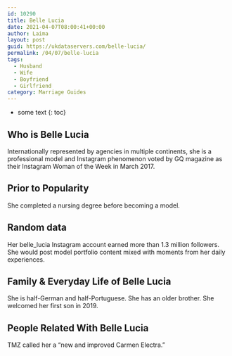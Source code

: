```yaml
---
id: 10290
title: Belle Lucia
date: 2021-04-07T08:00:41+00:00
author: Laima
layout: post
guid: https://ukdataservers.com/belle-lucia/
permalink: /04/07/belle-lucia
tags:
  - Husband
  - Wife
  - Boyfriend
  - Girlfriend
category: Marriage Guides
---
```


* some text
{: toc}


## Who is Belle Lucia
                  
                  
                  
Internationally represented by agencies in multiple continents, she is a professional model and Instagram phenomenon voted by GQ magazine as their Instagram Woman of the Week in March 2017. 
                  
              
            
              
            
                
                
                
## Prior to Popularity
                  
                  
                  
She completed a nursing degree before becoming a model. 
                  
              
            
              
            
                
                
                
## Random data
                  
                  
                  
Her belle_lucia Instagram account earned more than 1.3 million followers. She would post model portfolio content mixed with moments from her daily experiences. 
                  
              
            
              
            
                
                
                
## Family & Everyday Life of Belle Lucia
                  
                  
                  
She is half-German and half-Portuguese. She has an older brother. She welcomed her first son in 2019. 
                  
              
            
              
            
                
                
                
## People Related With Belle Lucia
                  
                  
                  
TMZ called her a &#8220;new and improved Carmen Electra.&#8221; 
                  
              
            
              
            
                
              
            
              
              
            
            
              
            
          
          
          